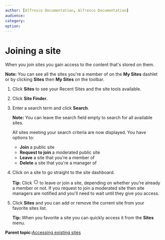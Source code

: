 ```yaml
---
author: [Alfresco Documentation, Alfresco Documentation]
audience: 
category: 
option: 
---
```


# Joining a site

When you join sites you gain access to the content that's stored on them.

**Note:** You can see all the sites you're a member of on the **My Sites** dashlet or by clicking **Sites** then **My Sites** on the toolbar.

1.  Click **Sites** to see your Recent Sites and the site tools available.

2.  Click **Site Finder**.

3.  Enter a search term and click **Search**.

    **Note:** You can leave the search field empty to search for all available sites.

    All sites meeting your search criteria are now displayed. You have options to:

    -   **Join** a public site
    -   **Request to join** a moderated public site
    -   **Leave** a site that you're a member of
    -   **Delete** a site that you're a manager of
4.  Click on a site to go straight to the site dashboard.

    **Tip:** Click ![Customize Dashboard icon](../images/settings-icon.png) to leave or join a site, depending on whether you're already a member or not. If you request to join a moderated site then site managers are notified and you'll need to wait until they give you access.

5.  Click **Sites** and you can add or remove the current site from your favorite sites list.

    **Tip:** When you favorite a site you can quickly access it from the **Sites** menu.


**Parent topic:**[Accessing existing sites](../concepts/site-existing.md)

